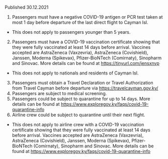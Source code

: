 Published 30.12.2021
1. Passengers must have a negative COVID-19 antigen or PCR test taken at most 1 day before departure of the last direct flight to Cayman Isl.
- This does not apply to passengers younger than 5 years.
2. Passengers must have a COVID-19 vaccination certificate showing that they were fully vaccinated at least 14 days before arrival.
Vaccines accepted are AstraZeneca (Vaxzevria), AstraZeneca (Covishield), Janssen, Moderna (Spikevax), Pfizer-BioNTech (Comirnaty), Sinopharm and Sinovac. More details can be found at <a href="https://tinyurl.com/jensxnvp">https://tinyurl.com/jensxnvp</a>
- This does not apply to nationals and residents of Cayman Isl.
3. Passengers must obtain a Travel Declaration or Travel Authorization from Travel Cayman before departure via <a href="https://travelcayman.gov.ky/">https://travelcayman.gov.ky/</a>
4. Passengers are subject to medical screening.
5. Passengers could be subject to quarantine for up to 14 days. More details can be found at <a href="https://www.exploregov.ky/faqs/covid-19-quarantine-info">https://www.exploregov.ky/faqs/covid-19-quarantine-info</a>
6. Airline crew could be subject to quarantine until their next flight.
- This does not apply to airline crew with a COVID-19 vaccination certificate showing that they were fully vaccinated at least 14 days before arrival. Vaccines accepted are AstraZeneca (Vaxzevria), AstraZeneca (Covishield), Janssen, Moderna (Spikevax), Pfizer-BioNTech (Comirnaty), Sinopharm and Sinovac.
More details can be found at <a href="https://www.exploregov.ky/faqs/covid-19-quarantine-info">https://www.exploregov.ky/faqs/covid-19-quarantine-info</a>